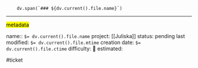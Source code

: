 ```dataviewjs
	dv.span(`### ${dv.current().file.name}`)
```



---
<mark class="yellow">metadata</mark>

name:: `$= dv.current().file.name`
project: [[Juliska]] 
status: pending
last modified: `$= dv.current().file.mtime`
creation date: `$= dv.current().file.ctime`
difficulty: 🔴
estimated: 

#ticket

